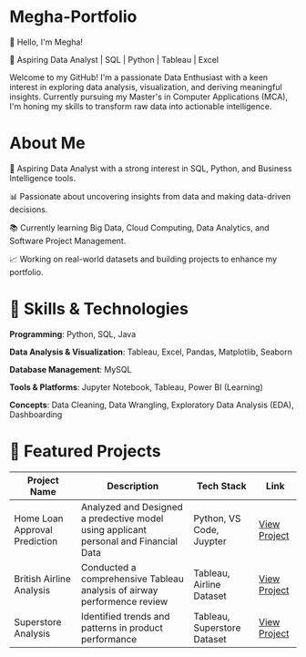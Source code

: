 # Megha-Portfolio

👋 Hello, I'm Megha!

🌟 Aspiring Data Analyst | SQL | Python | Tableau | Excel

Welcome to my GitHub! I'm a passionate Data Enthusiast with a keen interest in exploring data analysis, visualization, and deriving meaningful insights. Currently pursuing my Master's in Computer Applications (MCA), I'm honing my skills to transform raw data into actionable intelligence.

# **About Me**

🎯 Aspiring Data Analyst with a strong interest in SQL, Python, and Business Intelligence tools.

📊 Passionate about uncovering insights from data and making data-driven decisions.

📚 Currently learning Big Data, Cloud Computing, Data Analytics, and Software Project Management.

📈 Working on real-world datasets and building projects to enhance my portfolio.

 # 🔧 **Skills & Technologies**

**Programming**: Python, SQL, Java

**Data Analysis & Visualization**: Tableau, Excel, Pandas, Matplotlib, Seaborn

**Database Management**: MySQL

**Tools & Platforms**: Jupyter Notebook, Tableau, Power BI (Learning)

**Concepts**: Data Cleaning, Data Wrangling, Exploratory Data Analysis (EDA), Dashboarding

# 📂 **Featured Projects**

| Project Name | Description | Tech Stack | Link |
|-------------|------------|------------|------|
| Home Loan Approval Prediction | Analyzed and Designed a predective model using applicant personal and Financial Data | Python, VS Code, Juypter | [View Project](https://github.com/Richaa06/Projects/blob/main/home%20loan%20%20approval.ipynb) |
| British Airline Analysis | Conducted a comprehensive Tableau analysis of airway performence review | Tableau, Airline Dataset | [View Project](https://github.com/Richaa06/British-Airline-Analysis) |
| Superstore Analysis | Identified trends and patterns in product performance | Tableau, Superstore Dataset| [View Project](https://public.tableau.com/app/profile/megha.singh4847/viz/Book1_17183005785120/salesdashboard?publish=yes) |









